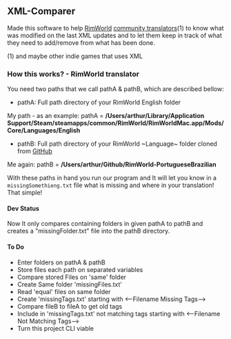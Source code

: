## XML-Comparer
Made this software to help [RimWorld](http://rimworldgame.com/) [community translators](https://github.com/ludeon)(1) to know what was modified on the last XML updates and to let them keep in track of what they need to add/remove from what has been done.

(1) and maybe other indie games that uses XML

### How this works? - RimWorld translator
You need two paths that we call pathA & pathB, which are described bellow:
- pathA: Full path directory of your RimWorld English folder

My path - as an example: pathA = **/Users/arthur/Library/Application Support/Steam/steamapps/common/RimWorld/RimWorldMac.app/Mods/Core/Languages/English**
- pathB: Full path directory of your RimWorld ~Language~ folder cloned from [GitHub](https://github.com/ludeon)

Me again: pathB = **/Users/arthur/Github/RimWorld-PortugueseBrazilian**

With these paths in hand you run our program and It will let you know in a `missingSomethieng.txt` file what is missing and where in your translation! That simple!

#### Dev Status
Now It only compares containing folders in given pathA to pathB and creates a "missingFolder.txt" file into the pathB directory.

#### To Do
- Enter folders on pathA & pathB
- Store files each path on separated variables
- Compare stored Files on 'same' folder
- Create Same folder 'missingFiles.txt'
- Read 'equal' files on same folder
- Create 'missingTags.txt' starting with <--Filename Missing Tags-->
- Compare fileB to fileA to get old tags
- Include in 'missingTags.txt' not matching tags starting with <--Filename Not Matching Tags-->
- Turn this project CLI viable
